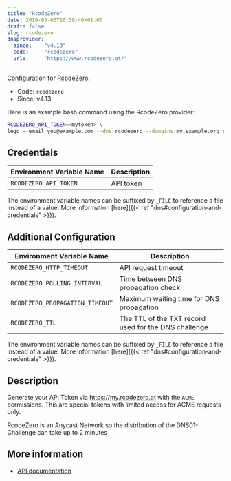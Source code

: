 ```yaml
---
title: "RcodeZero"
date: 2019-03-03T16:39:46+01:00
draft: false
slug: rcodezero
dnsprovider:
  since:    "v4.13"
  code:     "rcodezero"
  url:      "https://www.rcodezero.at/"
---
```


<!-- THIS DOCUMENTATION IS AUTO-GENERATED. PLEASE DO NOT EDIT. -->
<!-- providers/dns/rcodezero/rcodezero.toml -->
<!-- THIS DOCUMENTATION IS AUTO-GENERATED. PLEASE DO NOT EDIT. -->


Configuration for [RcodeZero](https://www.rcodezero.at/).


<!--more-->

- Code: `rcodezero`
- Since: v4.13


Here is an example bash command using the RcodeZero provider:

```bash
RCODEZERO_API_TOKEN=<mytoken> \
lego --email you@example.com --dns rcodezero --domains my.example.org run
```




## Credentials

| Environment Variable Name | Description |
|-----------------------|-------------|
| `RCODEZERO_API_TOKEN` | API token |

The environment variable names can be suffixed by `_FILE` to reference a file instead of a value.
More information [here]({{< ref "dns#configuration-and-credentials" >}}).


## Additional Configuration

| Environment Variable Name | Description |
|--------------------------------|-------------|
| `RCODEZERO_HTTP_TIMEOUT` | API request timeout |
| `RCODEZERO_POLLING_INTERVAL` | Time between DNS propagation check |
| `RCODEZERO_PROPAGATION_TIMEOUT` | Maximum waiting time for DNS propagation |
| `RCODEZERO_TTL` | The TTL of the TXT record used for the DNS challenge |

The environment variable names can be suffixed by `_FILE` to reference a file instead of a value.
More information [here]({{< ref "dns#configuration-and-credentials" >}}).

## Description

Generate your API Token via https://my.rcodezero.at with the `ACME` permissions. This are special tokens with limited access for ACME requests only.

RcodeZero is an Anycast Network so the distribution of the DNS01-Challenge can take up to 2 minutes




## More information

- [API documentation](https://my.rcodezero.at/openapi)

<!-- THIS DOCUMENTATION IS AUTO-GENERATED. PLEASE DO NOT EDIT. -->
<!-- providers/dns/rcodezero/rcodezero.toml -->
<!-- THIS DOCUMENTATION IS AUTO-GENERATED. PLEASE DO NOT EDIT. -->
